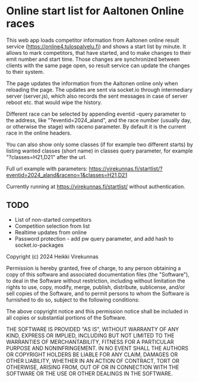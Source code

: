 # Online start list for Aaltonen Online races

This web app loads competitor information from Aaltonen online result service (https://online4.tulospalvelu.fi) and shows a start list by minute. It allows to mark competitors, that have started, and to make changes to their emit number and start time. Those changes are synchronized between clients with the same page open, so result service can update the changes to their system.

The page updates the information from the Aaltonen online only when reloading the page. The updates are sent via socket.io through intermediary server (server.js), which also records the sent messages in case of server reboot etc. that would wipe the history.

Different race can be selected by appending eventid -query parameter to the address, like "<url>?eventid=2024_aland", and the race number (usually day, or otherwise the stage) with raceno parameter. By default it is the current race in the online headers.

You can also show only some classes (if for example two different starts) by listing wanted classes (short name) in classes query parameter, for example "?classes=H21,D21" after the url.

Full url example with parameters: https://virekunnas.fi/startlist/?eventid=2024_aland&raceno=1&classes=H21,D21

Currently running at https://virekunnas.fi/startlist/ without authentication.

## TODO
- List of non-started competitors
- Competition selection from list
- Realtime updates from online
- Password protection - add pw query parameter, and add hash to socket.io-packages


Copyright (c) 2024 Heikki Virekunnas

Permission is hereby granted, free of charge, to any person obtaining a copy
of this software and associated documentation files (the "Software"), to deal
in the Software without restriction, including without limitation the rights
to use, copy, modify, merge, publish, distribute, sublicense, and/or sell
copies of the Software, and to permit persons to whom the Software is
furnished to do so, subject to the following conditions:

The above copyright notice and this permission notice shall be included in all
copies or substantial portions of the Software.

THE SOFTWARE IS PROVIDED "AS IS", WITHOUT WARRANTY OF ANY KIND, EXPRESS OR
IMPLIED, INCLUDING BUT NOT LIMITED TO THE WARRANTIES OF MERCHANTABILITY,
FITNESS FOR A PARTICULAR PURPOSE AND NONINFRINGEMENT. IN NO EVENT SHALL THE
AUTHORS OR COPYRIGHT HOLDERS BE LIABLE FOR ANY CLAIM, DAMAGES OR OTHER
LIABILITY, WHETHER IN AN ACTION OF CONTRACT, TORT OR OTHERWISE, ARISING FROM,
OUT OF OR IN CONNECTION WITH THE SOFTWARE OR THE USE OR OTHER DEALINGS IN THE
SOFTWARE.
